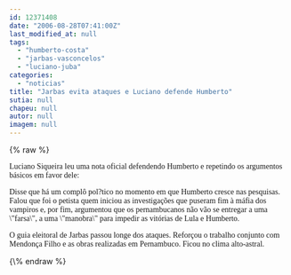 ```yaml
---
id: 12371408
date: "2006-08-28T07:41:00Z"
last_modified_at: null
tags:
  - "humberto-costa"
  - "jarbas-vasconcelos"
  - "luciano-juba"
categories:
  - "noticias"
title: "Jarbas evita ataques e Luciano defende Humberto"
sutia: null
chapeu: null
autor: null
imagem: null
---
```

{\% raw %}
<p><P><FONT face=Verdana>Luciano Siqueira leu uma nota oficial defendendo Humberto e repetindo os argumentos básicos em favor dele:</FONT></P></p>
<p><P><FONT face=Verdana>Disse que há um complô pol?tico no momento em que Humberto cresce nas pesquisas. Falou que foi o petista quem iniciou as investigações que puseram fim à máfia dos vampiros e, por fim, argumentou que os pernambucanos não vão se entregar a uma \"farsa\", a uma \"manobra\" para impedir as vitórias de Lula e Humberto.</FONT></P></p>
<p><P><FONT face=Verdana>O guia eleitoral de Jarbas passou longe dos ataques. Reforçou o trabalho conjunto com Mendonça Filho e as obras realizadas em Pernambuco. Ficou no clima alto-astral.</FONT></P> </p>
{\% endraw %}